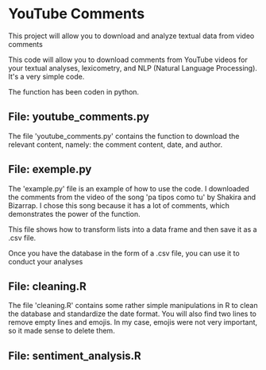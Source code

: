 # YouTube Comments
 This project will allow you to download and analyze textual data from video comments

This code will allow you to download comments from YouTube videos for your textual analyses, lexicometry, and NLP (Natural Language Processing). It's a very simple code. 

The function has been coden in python. 


## File: youtube_comments.py
The file 'youtube_comments.py' contains the function to download the relevant content, namely: the comment content, date, and author.

## File: exemple.py
The 'example.py' file is an example of how to use the code. I downloaded the comments from the video of the song 'pa tipos como tu' by Shakira and Bizarrap. I chose this song because it has a lot of comments, which demonstrates the power of the function.

This file shows how to transform lists into a data frame and then save it as a .csv file.

Once you have the database in the form of a .csv file, you can use it to conduct your analyses


## File: cleaning.R
The file 'cleaning.R' contains some rather simple manipulations in R to clean the database and standardize the date format. You will also find two lines to remove empty lines and emojis. In my case, emojis were not very important, so it made sense to delete them.

## File: sentiment_analysis.R


